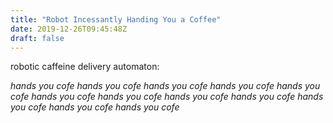 ```yaml
---
title: "Robot Incessantly Handing You a Coffee"
date: 2019-12-26T09:45:48Z
draft: false
---
```


robotic caffeine delivery automaton:

*hands you cofe*
*hands you cofe*
*hands you cofe*
*hands you cofe*
*hands you cofe*
*hands you cofe*
*hands you cofe*
*hands you cofe*
*hands you cofe*
*hands you cofe*
*hands you cofe*
*hands you cofe*
